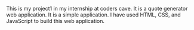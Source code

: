 This is my project1 in my internship at coders cave. 
It is a quote generator web application.
It is a simple application. 
I have used HTML, CSS, and JavaScript to build this web application. 
